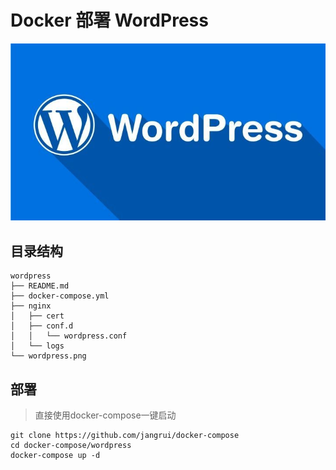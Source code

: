 # Docker 部署 WordPress

![wordpress](./wordpress.png)

## 目录结构

```
wordpress
├── README.md
├── docker-compose.yml
├── nginx
│   ├── cert
│   ├── conf.d
│   │   └── wordpress.conf
│   └── logs
└── wordpress.png
```

## 部署

> 直接使用docker-compose一键启动

```
git clone https://github.com/jangrui/docker-compose
cd docker-compose/wordpress
docker-compose up -d
```
